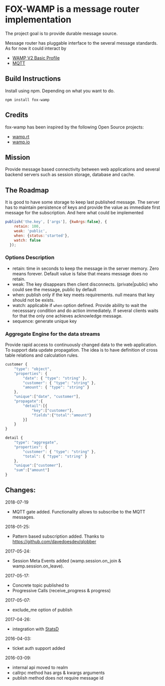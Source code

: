 # FOX-WAMP is a message router implementation

The project goal is to provide durable message source.

Message router has pluggable interface to the several message standards. As for now it could interact by
* [WAMP V2 Basic Profile](http://wamp-proto.org/)
* [MQTT](http://mqtt.org/)

## Build Instructions

Install using npm. Depending on what you want to do.
```
npm install fox-wamp
```

## Credits

fox-wamp has been inspired by the following Open Source projects:

- [wamp.rt](https://github.com/Orange-OpenSource/wamp.rt)
- [wamp.io](https://github.com/nicokaiser/wamp.io)

## Mission
Provide message based connectivity between web applications and several backend servers such as session storage, database and cache.

## The Roadmap
It is good to have some storage to keep last published message. The server
has to maintain persistence of keys and provide the value as immediate first
message for the subscription. And here what could be implemented

```javascript
publish('the.key', ['args'], {kwArgs:false}, {
    retain: 100,
    weak: 'public',
    when: {status:'started'},
    watch: false
  });
```

### Options Description
* retain: time in seconds to keep the message in the server memory. Zero means forever. Default value is false that means message does no retain.
* weak: The key disappears then client disconnects. (private|public) who could see the message, public by default
* when: publish only if the key meets requirements. null means that key should not be exists.
* watch: applicable if `when` option defined. Provide ability to wait the necesssary condition and do action immediately. If several clients waits for that the only one achieves acknowledge message.
* sequence: generate unique key

### Aggregate Engine for the data streams

Provide rapid access to continuously changed data to the web application.
To support data update propagation. The idea is to have definition of cross table relations and calculation rules.

```javascript
customer {
    "type": "object",
    "properties": {
        "date": { "type": "string" },
        "customer": { "type": "string" },
        "amount": { "type": "string" }
    },
    "unique":["date", "customer"],
    "propagate":{
        "detail":[{
            "key":["customer"],
            "fields":{"total":"amount"}
        }]
    }
}

detail {
    "type": "aggregate",
    "properties": {
        "customer": { "type": "string" },
        "total": { "type": "string" }
    },
    "unique":["customer"],
    "sum":["amount"]
}
```

## Changes:
2018-07-19
- MQTT gate added. Functionality allows to subscribe to the MQTT messages.

2018-01-25:
- Pattern based subscription added. Thanks to https://github.com/davedoesdev/qlobber

2017-05-24:
- Session Meta Events added (wamp.session.on_join & wamp.session.on_leave).

2017-05-17:
- Concrete topic published to
- Progressive Calls (receive_progress & progress)

2017-05-07:
- exclude_me option of publish

2017-04-26:
- integration with [StatsD](https://github.com/etsy/statsd)

2016-04-03:
- ticket auth support added

2016-03-09:
- internal api moved to realm
- callrpc method has args & kwargs arguments
- publish method does not require message id
